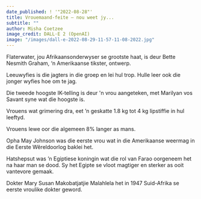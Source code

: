 ```yaml
---
date_published: ! '"2022-08-28"'
title: Vrouemaand-feite – nou weet jy...
subtitle: ""
author: Misha Coetzee
image_credit: DALL·E 2 (OpenAI)
image: "/images/dall-e-2022-08-29-11-57-11-08-2022.jpg"
---
```


Flaterwater, jou Afrikaansonderwyser se grootste haat, is deur Bette Nesmith Graham, ‘n Amerikaanse tikster, ontwerp.

Leeuwyfies is die jagters in die groep en lei hul trop. Hulle leer ook die jonger wyfies hoe om te jag.

Die tweede hoogste IK-telling is deur 'n vrou aangeteken, met Marilyan vos Savant syne wat die hoogste is.

Vrouens wat grimering dra, eet ’n geskatte 1.8 kg tot 4 kg lipstiffie in hul leeftyd.

Vrouens lewe oor die algemeen 8% langer as mans.

Opha May Johnson was die eerste vrou wat in die Amerikaanse weermag in die Eerste Wêreldoorlog baklei het.

Hatshepsut was ’n Egiptiese koningin wat die rol van Farao oorgeneem het na haar man se dood. Sy het Egipte se vloot magtiger en sterker as ooit vantevore gemaak.

Dokter Mary Susan Makobatjatjie Malahlela het in 1947 Suid-Afrika se eerste vroulike dokter geword.
